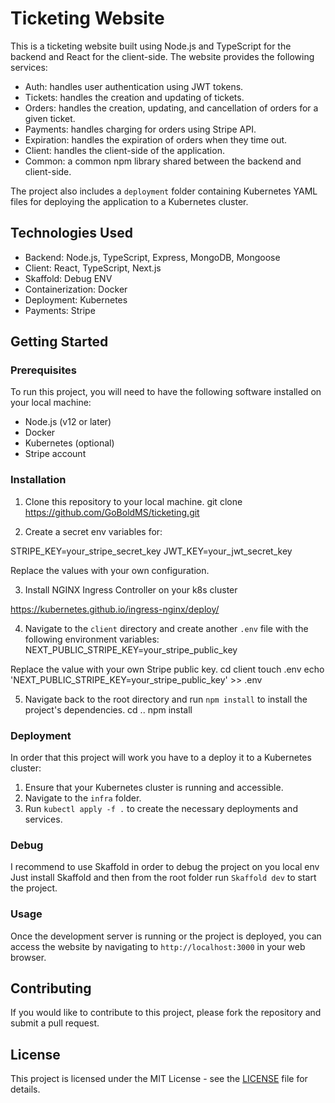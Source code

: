 # Ticketing Website

This is a ticketing website built using Node.js and TypeScript for the backend and React for the client-side. The website provides the following services:

- Auth: handles user authentication using JWT tokens.
- Tickets: handles the creation and updating of tickets.
- Orders: handles the creation, updating, and cancellation of orders for a given ticket.
- Payments: handles charging for orders using Stripe API.
- Expiration: handles the expiration of orders when they time out.
- Client: handles the client-side of the application.
- Common: a common npm library shared between the backend and client-side.

The project also includes a `deployment` folder containing Kubernetes YAML files for deploying the application to a Kubernetes cluster.

## Technologies Used

- Backend: Node.js, TypeScript, Express, MongoDB, Mongoose
- Client: React, TypeScript, Next.js
- Skaffold: Debug ENV
- Containerization: Docker
- Deployment: Kubernetes
- Payments: Stripe

## Getting Started

### Prerequisites

To run this project, you will need to have the following software installed on your local machine:

- Node.js (v12 or later)
- Docker
- Kubernetes (optional)
- Stripe account

### Installation

1. Clone this repository to your local machine.
git clone https://github.com/GoBoldMS/ticketing.git

2. Create a secret env variables for:

STRIPE_KEY=your_stripe_secret_key
JWT_KEY=your_jwt_secret_key

Replace the values with your own configuration.

3. Install NGINX Ingress Controller on your k8s cluster 

https://kubernetes.github.io/ingress-nginx/deploy/

4. Navigate to the `client` directory and create another `.env` file with the following environment variables:
NEXT_PUBLIC_STRIPE_KEY=your_stripe_public_key

Replace the value with your own Stripe public key.
cd client
touch .env
echo 'NEXT_PUBLIC_STRIPE_KEY=your_stripe_public_key' >> .env

5. Navigate back to the root directory and run `npm install` to install the project's dependencies.
cd ..
npm install

### Deployment

In order that this project will work you have to a deploy it to a Kubernetes cluster:

1. Ensure that your Kubernetes cluster is running and accessible.
2. Navigate to the `infra` folder.
3. Run `kubectl apply -f .` to create the necessary deployments and services.

### Debug
I recommend to use Skaffold in order to debug the project on you local env
Just install Skaffold and then from the root folder run `Skaffold dev` to start the project. 


### Usage

Once the development server is running or the project is deployed, you can access the website by navigating to `http://localhost:3000` in your web browser.

## Contributing

If you would like to contribute to this project, please fork the repository and submit a pull request.

## License

This project is licensed under the MIT License - see the [LICENSE](LICENSE) file for details.